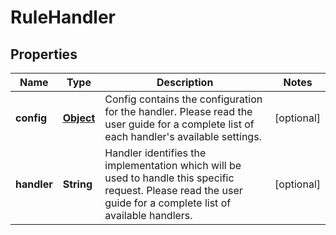 

# RuleHandler

## Properties

Name | Type | Description | Notes
------------ | ------------- | ------------- | -------------
**config** | [**Object**](.md) | Config contains the configuration for the handler. Please read the user guide for a complete list of each handler&#39;s available settings. |  [optional]
**handler** | **String** | Handler identifies the implementation which will be used to handle this specific request. Please read the user guide for a complete list of available handlers. |  [optional]



